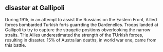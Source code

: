 ## disaster at Gallipoli
During 1915, in an attempt to assist the Russians on the Eastern Front, Allied forces bombarded Turkish forts guarrding the Dardenelles. Troops landed at Gallipoli to try to capture the stragetic positions obverlooking the narrow straits.
THe Allies underestimated the strength of the TUrkish forces, resulting in disaster. 15% of Australian deaths, in world war one, came from this battle. 
